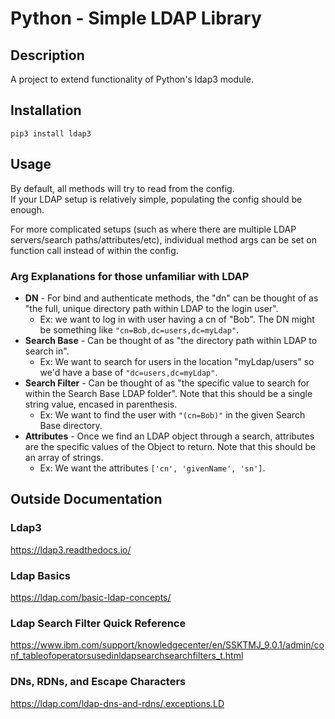 
# Python - Simple LDAP Library

## Description
A project to extend functionality of Python's ldap3 module.

## Installation
`pip3 install ldap3`

## Usage
By default, all methods will try to read from the config.<br>
If your LDAP setup is relatively simple, populating the config should be enough.

For more complicated setups (such as where there are multiple LDAP servers/search paths/attributes/etc), individual
method args can be set on function call instead of within the config.

### Arg Explanations for those unfamiliar with LDAP
* **DN** - For bind and authenticate methods, the "dn" can be thought of as "the full, unique directory path within LDAP
to the login user".
    * Ex: we want to log in with user having a cn of "Bob". The DN might be something like `"cn=Bob,dc=users,dc=myLdap"`.
* **Search Base** - Can be thought of as "the directory path within LDAP to search in".
    * Ex: We want to search for users in the location "myLdap/users" so we'd have a base of ``"dc=users,dc=myLdap"``.
* **Search Filter** - Can be thought of as "the specific value to search for within the Search Base LDAP folder". Note
that this should be a single string value, encased in parenthesis.
    * Ex: We want to find the user with ``"(cn=Bob)"`` in the given Search Base directory.
* **Attributes** - Once we find an LDAP object through a search, attributes are the specific values of the Object to
return. Note that this should be an array of strings.
    * Ex: We want the attributes ``['cn', 'givenName', 'sn']``.

## Outside Documentation
### Ldap3
https://ldap3.readthedocs.io/

### Ldap Basics
https://ldap.com/basic-ldap-concepts/

### Ldap Search Filter Quick Reference
https://www.ibm.com/support/knowledgecenter/en/SSKTMJ_9.0.1/admin/conf_tableofoperatorsusedinldapsearchsearchfilters_t.html

### DNs, RDNs, and Escape Characters
https://ldap.com/ldap-dns-and-rdns/.exceptions.LD
